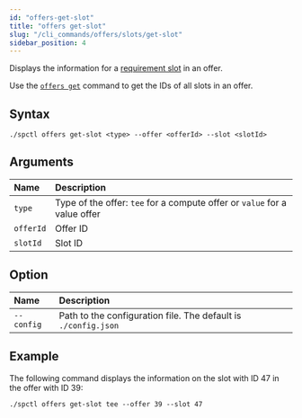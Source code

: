 ```yaml
---
id: "offers-get-slot"
title: "offers get-slot"
slug: "/cli_commands/offers/slots/get-slot"
sidebar_position: 4
---
```


Displays the information for a [requirement slot](/developers/fundamentals/slots#requirements) in an offer.

Use the [`offers get`](/developers/cli_commands/offers/offers/get) command to get the IDs of all slots in an offer.

## Syntax

```
./spctl offers get-slot <type> --offer <offerId> --slot <slotId>
```

## Arguments

| **Name** | **Description**                 |
|:---------|:--------------------------------|
|`type`   |Type of the offer: `tee` for a compute offer or `value` for a value offer |
| `offerId`  |Offer ID  |
| `slotId`  |Slot ID |

## Option

| **Name** |**Description**                |
|:--------------------|:-------------------------------|
| `--config`          |Path to the configuration file. The default is `./config.json` |

## Example

The following command displays the information on the slot with ID 47 in the offer with ID 39:

```
./spctl offers get-slot tee --offer 39 --slot 47
```
